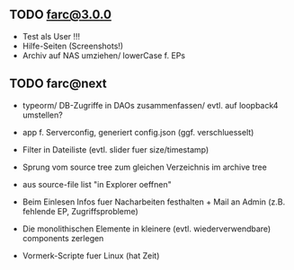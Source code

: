 ## TODO farc@3.0.0

* Test als User !!!
* Hilfe-Seiten (Screenshots!)
* Archiv auf NAS umziehen/ lowerCase f. EPs

## TODO farc@next

* typeorm/ DB-Zugriffe in DAOs zusammenfassen/ evtl. auf loopback4 umstellen?

* app f. Serverconfig, generiert config.json (ggf. verschluesselt)

* Filter in Dateiliste (evtl. slider fuer size/timestamp)

* Sprung vom source tree zum gleichen Verzeichnis im archive tree

* aus source-file list "in Explorer oeffnen"

* Beim Einlesen Infos fuer Nacharbeiten festhalten + Mail an Admin (z.B. fehlende EP, Zugriffsprobleme)

* Die monolithischen Elemente in kleinere (evtl. wiederverwendbare) components zerlegen

* Vormerk-Scripte fuer Linux (hat Zeit)
